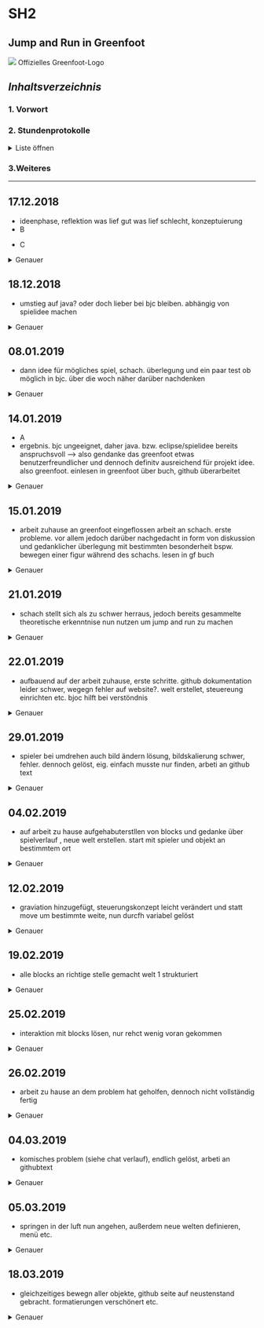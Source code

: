 SH2
=
Jump and Run in Greenfoot 
-
![](https://upload.wikimedia.org/wikipedia/commons/4/43/Greenfoot_Logo.jpg)          Offizielles Greenfoot-Logo

## _Inhaltsverzeichnis_ <a name="Inhaltsverzeichnis"></a>
### 1. Vorwort
### 2. Stundenprotokolle 
<details> 
   <summary>Liste öffnen</summary>
   
[Erste Informatikstunde](#eins)

[Zweite Informatikstunde](#zwei)

[Dritte Informatikstunde](#drei)

[Vierte Informatikstunde](#vier)

[Fünfte Informatikstunde](#fünf)

[Sechste Informatikstunde](#sechs)

[Siebte Informatikstunde](#sieben)

[Achte Informatikstunde](#acht)                       

[Neunte Informatikstunde](#neun)

[Zehnte Informatikstunde](#zehn)

[Elfte Informatikstunde](#elf)

[Zwölfte Informatikstunde](#zwölf)

[Dreizehnte Informatikstunde](#dreizehn)

[Vierzehnte Informatikstunde](#vierzehn)

[Fünfzehnte Informatikstunde](#fünfzehn)

[Sechzehnte Informatikstunde](#sechzehn)

</details> 

### 3.Weiteres

* * * 
## 17.12.2018 <a name="eins"></a> 

*  ideenphase, reflektion was lief gut was lief schlecht, konzeptuierung
*  B
* <p>C</p>

<details>
  <summary>Genauer</summary> 
In der ersten Informatikstunde in dem neuen Halbjahr, wollten wir eine neue Spielidee bzw. ein Konzept entwickeln. Bevor Beginn dieser Ideephase, haben wir reflektiert was gut lief -bzw. was man noch besser hätte machen können. Schließlich sollte es möglich sein bereits auf Grund der gesammelten Erfahrung aus Projekt 1 weniger Fehler zu machen, und insgesamt effektiver zu arbeiten. Als Beispiel für ein Ergebnis solcher Abwägung ist, dass wir nun vor der eigentlichen, also praktischen Projektarbeit bereits konkreter eine gedankliche Struktur entwickeln wollen, um unnötige Probleme bereits vorher zu umgehen. In diesem Sinne hatten wir uns beide vorgenommen, bis zur nächsten Stunde bereits eine -möglichst ausführliche- Projektidee zu arbeiten. Den Rest der Stundenzeit haben wir dann für eine Vorstrukturierung der Github-Seite genutzt, damit unsere Dokumentation der zukünftigen Stunden möglichst einfach wird. 
   </details>  
      
## 18.12.2018  <a name="zwei"></a> 

*  umstieg auf java? oder doch lieber bei bjc bleiben. abhängig von spielidee machen
    
<details>
  <summary>Genauer</summary> 
Wir haben unsere gesammelten Ideen besprochen und sind uns beide einig, dass wir Lust auf ein anspruchsvolleres Projekt haben. Daher stellt sich, nach kurzer Diskussion, die Projektidee ein lokales Schachprogramm für zwei Spieler zu programmieren als geeignet heraus. Blieb jedoch die Frage in welcher Programmierplattform man dies am besten Programmieren sollte. Da Schach -als Spielidee selbst- bereits relativ komplex ist, gefiel uns beiden die Idee in vertrautem Umfeld, für uns also BJOC bzw. Snap!, zu programmieren sehr gut. Dennoch waren wir beide unsicher, ob sich mit SNAP! alles umsetzten lässt. Gewisse Spielelemente könnten vllt. nicht möglich sein, eines der vielen Beispiel an Unsicherheiten ist, das Ziehen einer anderen Figur, während der König im Schach steht, zu verhindern. 
Daher wollten wir Java ausprobieren, auch wenn wir beider uns wenig damit auskennen, schien Java als Programmiersprache sehr vielversprechend, und definitiv ausreichend für unser geplantes Spiel. Auf Empfehlung von Lukas hin, haben wir also Eclipse, einen Javaeditor, gedownloaded und uns mit der Oberfläche bekannt gemacht. In den Ferien wollten wir beide nun etwas Wissen sammeln, um dann in der kommenden Stunde ggf. mit der Arbeit am Projekt zu beginnen. 
</details> 
 

## 08.01.2019  <a name="drei"></a> 

*   dann idee für mögliches spiel, schach. überlegung und ein paar test ob möglich in bjc. über die woch näher darüber nachdenken
<details>
  <summary>Genauer</summary> 
 In der ersten Stunde nach den Ferien, haben wir beide erstmal unseren Wissenstand abgeglichen und uns untereinander über die Möglichkeiten "unterrichtet". Insgesamt herschte jedoch der Eindruck, dass wir für ein zufriedenstellendes Schachprogramm nicht genug Zeit haben werden, zumindest auf Grund unseres aktuellen -trotz der Arbeit zu Hause- Wissensdefizits im Bereich Java. 
Daher wechseln wir nun doch unsere Idee, auch wenn wir ein paar Stunden Zeit "verloren" haben, war die Arbeit bzw. Beschäftigung mit der genannten Thematik sehr interessant. 
Nun bestand -nach eniger erneuter Evaluierung der Vor-und Nachteile- Einigkeit darin, dass wir dennoch die Programmierplattform wechseln wollen. Also BJOC beiseite legen und stattdessen eine andere nehmen. Da wir beide bereits etwas Java Kenntnise erlangt hatten, und bereits sehr viel gutes über Greenfoot gehört haben, machten wir uns nun daran. Allerdings fehlte eine neue Ideee, so dass wir zuerst an der GitHub-Seite etwas arbeiteten und in der kommenden Woche eine Spielidee erarbeiten wollten.

</details> 

## 14.01.2019  <a name="vier"></a> 

*   A
*   ergebnis. bjc ungeeignet, daher java. bzw. eclipse/spielidee bereits anspruchsvoll --> also gendanke das greenfoot etwas benutzerfreundlicher und dennoch definitv ausreichend für projekt idee. also greenfoot. einlesen in greenfoot über buch, github überarbeitet

<details>
  <summary>Genauer</summary>
B
</details> 

## 15.01.2019  <a name="fünf"></a> 

*   arbeit zuhause an greenfoot eingeflossen arbeit an schach. erste probleme. vor allem jedoch darüber nachgedacht in form von diskussion und gedanklicher überlegung mit bestimmten besonderheit bspw. bewegen einer figur während des schachs. lesen in gf buch

<details>
  <summary>Genauer</summary>
A
</details>

## 21.01.2019  <a name="sechs"></a> 

*   schach stellt sich als zu schwer herraus, jedoch bereits gesammelte theoretische erkenntnise nun nutzen um jump and run zu machen

<details>
  <summary>Genauer</summary> 
AB
</details>


## 22.01.2019  <a name="sieben"></a> 

* aufbauend auf der arbeit zuhause, erste schritte. github dokumentation leider schwer, wegegn fehler auf website?. welt erstellet, steuereung einrichten etc. bjoc hilft bei verstöndnis
<details>
  <summary>Genauer</summary> 
A
</details> 

## 29.01.2019 <a name="acht"></a> 

*   spieler bei umdrehen auch bild ändern lösung, bildskalierung schwer, fehler. dennoch gelöst, eig. einfach musste nur finden, arbeti an github text


<details>
  <summary>Genauer</summary>
A
    
</details> 

## 04.02.2019  <a name="neun"></a> 

*   auf arbeit zu hause aufgehabuterstllen von blocks und gedanke über spielverlauf , neue welt erstellen. start mit spieler und objekt an bestimmtem ort
<details>
  <summary>Genauer</summary>
A
</details> 

## 12.02.2019  <a name="zehn"></a> 

*   graviation hinzugefügt, steuerungskonzept leicht verändert und statt move um bestimmte weite, nun durcfh variabel gelöst

<details>
  <summary>Genauer</summary>
A

</details> 

## 19.02.2019  <a name="elf"></a> 

*   alle blocks an richtige stelle gemacht welt 1 strukturiert 
<details>
  <summary>Genauer</summary>
A
</details> 

## 25.02.2019  <a name="zwölf"></a> 

*   interaktion mit blocks lösen, nur rehct wenig voran gekommen

<details>
  <summary>Genauer</summary>
A
</details> 

## 26.02.2019 <a name="dreizehn"></a> 

*  arbeit zu hause an dem problem hat geholfen, dennoch nicht vollständig fertig
<details>
  <summary>Genauer</summary>
A
</details> 

## 04.03.2019<a name="vierzehn"></a> 

*   komisches problem (siehe chat verlauf), endlich gelöst, arbeti an githubtext

<details>
  <summary>Genauer</summary>
A
 </details>


## 05.03.2019  <a name="fünfzehn"></a>

*   springen in der luft nun angehen,  außerdem neue welten definieren, menü etc.

<details>
  <summary>Genauer</summary>
A
</details> 


## 18.03.2019  <a name="sechzehn"></a> 

* gleichzeitiges bewegn aller objekte, github seite auf neustenstand gebracht. formatierungen verschönert etc.
<details>
  <summary>Genauer</summary>
A    

 </details> 


